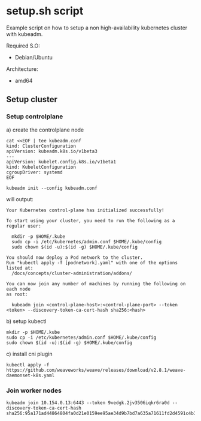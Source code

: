# setup.sh script

Example script on how to setup a non high-availability kubernetes cluster with kubeadm.

Required S.O: 
- Debian/Ubuntu

Architecture:
- amd64

## Setup cluster

### Setup controlplane

a) create the controlplane node
```shell
cat <<EOF | tee kubeadm.conf
kind: ClusterConfiguration
apiVersion: kubeadm.k8s.io/v1beta3
---
apiVersion: kubelet.config.k8s.io/v1beta1
kind: KubeletConfiguration
cgroupDriver: systemd
EOF
```

```shell
kubeadm init --config kubeadm.conf
```

will output:

```shell
Your Kubernetes control-plane has initialized successfully!

To start using your cluster, you need to run the following as a regular user:

  mkdir -p $HOME/.kube
  sudo cp -i /etc/kubernetes/admin.conf $HOME/.kube/config
  sudo chown $(id -u):$(id -g) $HOME/.kube/config

You should now deploy a Pod network to the cluster.
Run "kubectl apply -f [podnetwork].yaml" with one of the options listed at:
  /docs/concepts/cluster-administration/addons/

You can now join any number of machines by running the following on each node
as root:

  kubeadm join <control-plane-host>:<control-plane-port> --token <token> --discovery-token-ca-cert-hash sha256:<hash>
```

b) setup kubectl

```shell
mkdir -p $HOME/.kube
sudo cp -i /etc/kubernetes/admin.conf $HOME/.kube/config
sudo chown $(id -u):$(id -g) $HOME/.kube/config
```

c) install cni plugin

```shell
kubectl apply -f https://github.com/weaveworks/weave/releases/download/v2.8.1/weave-daemonset-k8s.yaml
```

### Join worker nodes

```shell
kubeadm join 10.154.0.13:6443 --token 9vedgk.2jv3506iqkr6ra0d --discovery-token-ca-cert-hash sha256:95a171ad44864804fa0d21e0159ee95ae34d9b7bd7a635a71611fd2d4591c4b3
```